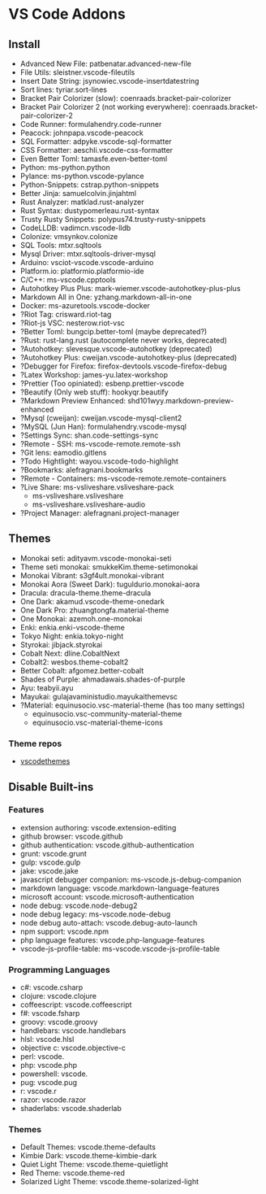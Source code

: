 # VS Code Addons

## Install
- Advanced New File: patbenatar.advanced-new-file
- File Utils: sleistner.vscode-fileutils
- Insert Date String: jsynowiec.vscode-insertdatestring
- Sort lines: tyriar.sort-lines
- Bracket Pair Colorizer (slow): coenraads.bracket-pair-colorizer
- Bracket Pair Colorizer 2 (not working everywhere): coenraads.bracket-pair-colorizer-2
- Code Runner: formulahendry.code-runner
- Peacock: johnpapa.vscode-peacock
- SQL Formatter: adpyke.vscode-sql-formatter
- CSS Formatter: aeschli.vscode-css-formatter
- Even Better Toml: tamasfe.even-better-toml
- Python: ms-python.python
- Pylance: ms-python.vscode-pylance
- Python-Snippets: cstrap.python-snippets
- Better Jinja: samuelcolvin.jinjahtml
- Rust Analyzer: matklad.rust-analyzer
- Rust Syntax: dustypomerleau.rust-syntax
- Trusty Rusty Snippets: polypus74.trusty-rusty-snippets
- CodeLLDB: vadimcn.vscode-lldb
- Colonize: vmsynkov.colonize
- SQL Tools: mtxr.sqltools
- Mysql Driver: mtxr.sqltools-driver-mysql
- Arduino: vsciot-vscode.vscode-arduino
- Platform.io: platformio.platformio-ide
- C/C++: ms-vscode.cpptools
- Autohotkey Plus Plus: mark-wiemer.vscode-autohotkey-plus-plus
- Markdown All in One: yzhang.markdown-all-in-one
- Docker: ms-azuretools.vscode-docker
- ?Riot Tag: crisward.riot-tag
- ?Riot-js VSC: nesterow.riot-vsc
- ?Better Toml: bungcip.better-toml (maybe deprecated?)
- ?Rust: rust-lang.rust (autocomplete never works, deprecated)
- ?Autohotkey: slevesque.vscode-autohotkey (deprecated)
- ?Autohotkey Plus: cweijan.vscode-autohotkey-plus (deprecated)
- ?Debugger for Firefox: firefox-devtools.vscode-firefox-debug
- ?Latex Workshop: james-yu.latex-workshop
- ?Prettier (Too opiniated): esbenp.prettier-vscode
- ?Beautify (Only web stuff): hookyqr.beautify
- ?Markdown Preview Enhanced: shd101wyy.markdown-preview-enhanced
- ?Mysql (cweijan): cweijan.vscode-mysql-client2
- ?MySQL (Jun Han): formulahendry.vscode-mysql
- ?Settings Sync: shan.code-settings-sync
- ?Remote - SSH: ms-vscode-remote.remote-ssh
- ?Git lens: eamodio.gitlens
- ?Todo Hightlight: wayou.vscode-todo-highlight
- ?Bookmarks: alefragnani.bookmarks
- ?Remote - Containers: ms-vscode-remote.remote-containers
- ?Live Share: ms-vsliveshare.vsliveshare-pack
	- ms-vsliveshare.vsliveshare
	- ms-vsliveshare.vsliveshare-audio
- ?Project Manager: alefragnani.project-manager

## Themes
- Monokai seti: adityavm.vscode-monokai-seti
- Theme seti monokai: smukkeKim.theme-setimonokai
- Monokai Vibrant: s3gf4ult.monokai-vibrant
- Monokai Aora (Sweet Dark): tuguldurio.monokai-aora
- Dracula: dracula-theme.theme-dracula
- One Dark: akamud.vscode-theme-onedark
- One Dark Pro: zhuangtongfa.material-theme
- One Monokai: azemoh.one-monokai
- Enki: enkia.enki-vscode-theme
- Tokyo Night: enkia.tokyo-night
- Styrokai: jibjack.styrokai
- Cobalt Next: dline.CobaltNext
- Cobalt2: wesbos.theme-cobalt2
- Better Cobalt: afgomez.better-cobalt
- Shades of Purple: ahmadawais.shades-of-purple
- Ayu: teabyii.ayu
- Mayukai: gulajavaministudio.mayukaithemevsc
- ?Material: equinusocio.vsc-material-theme (has too many settings)
	- equinusocio.vsc-community-material-theme
	- equinusocio.vsc-material-theme-icons

### Theme repos
- [vscodethemes](https://vscodethemes.com/)

## Disable Built-ins
### Features
- extension authoring: vscode.extension-editing
- github browser: vscode.github
- github authentication: vscode.github-authentication
- grunt: vscode.grunt
- gulp: vscode.gulp
- jake: vscode.jake
- javascript debugger companion: ms-vscode.js-debug-companion
- markdown language: vscode.markdown-language-features
- microsoft account: vscode.microsoft-authentication
- node debug: vscode.node-debug2
- node debug legacy: ms-vscode.node-debug
- node debug auto-attach: vscode.debug-auto-launch
- npm support: vscode.npm
- php language features: vscode.php-language-features
- vscode-js-profile-table: ms-vscode.vscode-js-profile-table

### Programming Languages
- c#: vscode.csharp
- clojure: vscode.clojure
- coffeescript: vscode.coffeescript
- f#: vscode.fsharp
- groovy: vscode.groovy
- handlebars: vscode.handlebars
- hlsl: vscode.hlsl
- objective c: vscode.objective-c
- perl: vscode.
- php: vscode.php
- powershell: vscode.
- pug: vscode.pug
- r: vscode.r
- razor: vscode.razor
- shaderlabs: vscode.shaderlab

### Themes
- Default Themes: vscode.theme-defaults
- Kimbie Dark: vscode.theme-kimbie-dark
- Quiet Light Theme: vscode.theme-quietlight
- Red Theme: vscode.theme-red
- Solarized Light Theme: vscode.theme-solarized-light